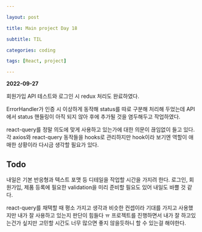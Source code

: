 ```yaml
---

layout: post

title: Main project Day 18

subtitle: TIL

categories: coding

tags: [React, project]

---
```


**2022-09-27**

회원가입 API 테스트와 로그인 시 redux 처리도 완료하였다.

ErrorHandler가 인증 시 이상하게 동작해 status를 따로 구분해 처리해 두었는데 API에서 status 핸들링이 아직 되지 않아 후에 추가될 것을 염두해두고 작업하였다.

react-query를 정말 의도에 맞게 사용하고 있는가에 대한 의문이 끊임없이 들고 있다. 각 axios와 react-query 동작들을 hooks로 관리하지만 hook이라 보기엔 역할이 애매한 상황이라 다시금 생각할 필요가 있다.

## Todo


내일은 기본 반응형과 텍스트 포맷 등 디테일을 작업할 시간을 가지려 한다. 로그인, 회원가입, 제품 등록에 필요한 validation을 미리 준비할 필요도 있어 내일도 바쁠 것 같다.

react-query를 채택할 때 평소 가지고 생각과 비슷한 컨셉이라 기대를 가지고 사용했지만 내가 잘 사용하고 있는지 판단이 힘들다 ㅠ 프로젝트를 진행하면서 내가 잘 하고있는건가 싶지만 고민할 시간도 너무 많으면 좋지 않을듯하니 할 수 있는걸 해야한다.
